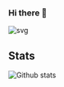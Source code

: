 ### Hi there 👋

![svg](https://user-images.githubusercontent.com/20127375/106664461-62692800-65a5-11eb-8b37-3a22a374c446.gif)


## Stats

![Github stats](https://github-readme-stats.vercel.app/api?username=nacersalaheddine)


<!--
**nacersalaheddine/nacersalaheddine** is a ✨ _special_ ✨ repository because its `README.md` (this file) appears on your GitHub profile.

Here are some ideas to get you started:

- 🔭 I’m currently working on ...
- 🌱 I’m currently learning ...
- 👯 I’m looking to collaborate on ...
- 🤔 I’m looking for help with ...
- 💬 Ask me about ...
- 📫 How to reach me: ...
- 😄 Pronouns: ...
- ⚡ Fun fact: ...
-->
